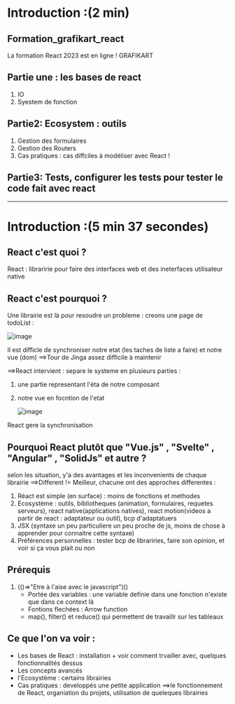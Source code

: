 # Introduction :(2 min)
## Formation_grafikart_react
La formation React 2023 est en ligne ! GRAFIKART

## Partie une : les bases de react 
1. IO
2. Syestem de fonction 

## Partie2: Ecosystem : outils
1. Gestion des formulaires
2. Gestion des Routers
3. Cas pratiques : cas diffciles à modéliser avec React !

## Partie3: Tests, configurer les tests pour tester le code fait avec react
----------------------------------------------------------------------------------------
# Introduction :(5 min 37 secondes)

## React c'est quoi ?

React : libraririe pour faire des interfaces web et des ineterfaces utilisateur native

## React c'est pourquoi ?
Une librairie est là pour resoudre un probleme : creons une page de todoList :

![image](https://github.com/user-attachments/assets/92eb6cf3-9e78-47cc-bcb2-dc608689aa26)

 Il est difficle de synchroniser notre etat (les taches de liste a faire) et notre vue (dom) ==>Tour de Jinga assez difficile à maintenir

 ==>React intervient : separe le systeme en plusieurs parties :
 
1. une partie representant l'éta de notre composant
2. notre vue en focntion de l'etat

   ![image](https://github.com/user-attachments/assets/b16125c8-b267-463c-bc06-80a591d02246)

React gere la synchronisation

## Pourquoi React plutôt que "Vue.js" , "Svelte" , "Angular" , "SolidJs" et autre ?

selon les situation, y'a des avantages et les inconvenients de chaque librairie ==>Different != Meilleur, chacune ont des approches differentes :

1. Réact est simple (en surface) : moins de fonctions et methodes
2. Ecosystème : outils, bibliotheques (animation, formulaires, requetes serveurs), react native(applications natives), react motion(videos a partir de react : adaptateur ou outil), bcp d'adaptatuers
3. JSX (syntaxe un peu particuliere un peu proche de js, moins de chose à apprender pour connaitre cette syntaxe)
4. Préférences personnelles : tester bcp de librariries, faire son opinion, et voir si ça vous plait ou non

## Prérequis
1. (()=>"Etre à l'aise avec le javascript")()
   * Portée des variables : une variable definie dans une fonction n'existe que dans ce context là
   * Fontions flechées : Arrow function
   * map(), filter() et reduce() qui permettent de travaillr sur les tableaux

## Ce que l'on va voir :
 * Les bases de React : installation + voir comment trvailler avec, quelques fonctionnalités dessus
 * Les concepts avancés
 * l'Ecosystème : certains librairies
 * Cas pratiques : developpés une petite application ==>le fonctionnement de React, organiation du projets, utilisation de queleques librairies
